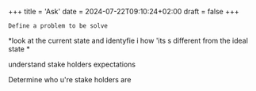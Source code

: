 +++
title = 'Ask'
date = 2024-07-22T09:10:24+02:00
draft = false
+++

    Define a problem to be solve 
*look at  the current state and identyfie  i how 'its s different from the ideal state *

understand stake holders expectations 

Determine who u're stake holders are 
